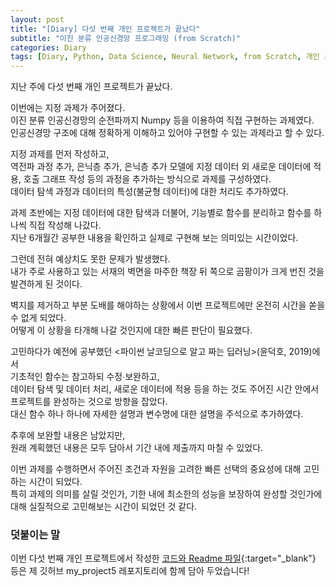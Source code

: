 ```yaml
---
layout: post
title: "[Diary] 다섯 번째 개인 프로젝트가 끝났다"
subtitle: "이진 분류 인공신경망 프로그래밍 (from Scratch)"
categories: Diary
tags: [Diary, Python, Data Science, Neural Network, from Scratch, 개인 프로젝트, 회고]
---
```

  
지난 주에 다섯 번째 개인 프로젝트가 끝났다.    
    
이번에는 지정 과제가 주어졌다.    
이진 분류 인공신경망의 순전파까지 Numpy 등을 이용하여 직접 구현하는 과제였다.    
인공신경망 구조에 대해 정확하게 이해하고 있어야 구현할 수 있는 과제라고 할 수 있다. 
    
지정 과제를 먼저 작성하고,   
역전파 과정 추가, 은닉층 추가, 은닉층 추가 모델에 지정 데이터 외 새로운 데이터에 적용, 호출 그래프 작성 등의 과정을 추가하는 방식으로 과제를 구성하였다.    
데이터 탐색 과정과 데이터의 특성(불균형 데이터)에 대한 처리도 추가하였다.    
    
과제 초반에는 지정 데이터에 대한 탐색과 더불어, 기능별로 함수를 분리하고 함수를 하나씩 직접 작성해 나갔다.    
지난 6개월간 공부한 내용을 확인하고 실제로 구현해 보는 의미있는 시간이었다.   
    
그런데 전혀 예상치도 못한 문제가 발생했다.    
내가 주로 사용하고 있는 서재의 벽면을 마주한 책장 뒤 쪽으로 곰팡이가 크게 번진 것을 발견하게 된 것이다.   
   
벽지를 제거하고 부분 도배를 해야하는 상황에서 이번 프로젝트에만 온전히 시간을 쏟을 수 없게 되었다.    
어떻게 이 상황을 타개해 나갈 것인지에 대한 빠른 판단이 필요했다.    
   
고민하다가 예전에 공부했던 <파이썬 날코딩으로 알고 짜는 딥러닝>(윤덕호, 2019)에서   
기초적인 함수는 참고하되 수정∙보완하고,    
데이터 탐색 및 데이터 처리, 새로운 데이터에 적용 등을 하는 것도 주어진 시간 안에서 프로젝트를 완성하는 것으로 방향을 잡았다.   
대신 함수 하나 하나에 자세한 설명과 변수명에 대한 설명을 주석으로 추가하였다.     
    
   
   
추후에 보완할 내용은 남았지만,    
원래 계획했던 내용은 모두 담아서 기간 내에 제출까지 마칠 수 있었다.    
   
이번 과제를 수행하면서 주어진 조건과 자원을 고려한 빠른 선택의 중요성에 대해 고민하는 시간이 되었다.    
특히 과제의 의미를 살릴 것인가, 기한 내에 최소한의 성능을 보장하여 완성할 것인가에 대해 실질적으로 고민해보는 시간이 되었던 것 같다.  
         
    
  
### 덧붙이는 말 
이번 다섯 번째 개인 프로젝트에서 작성한 [코드와 Readme 파일](https://github.com/kongju7/my_project5){:target="_blank"} 등은 제 깃허브 my_project5 레포지토리에 함께 담아 두었습니다!  